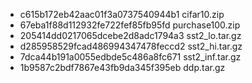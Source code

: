 
- c615b172eb42aac01f3a0737540944b1  cifar10.zip
- 67eba1f88d112932fe722fef85fb95fd  purchase100.zip
- 205414dd0217065dcebe2d8adc1794a3  sst2_lo.tar.gz
- d285958529fcad486994347478feccd2  sst2_hi.tar.gz
- 7dca44b191a0055edbde5c486a8fc671  sst2_inf.tar.gz
- 1b9587c2bdf7867e43fb9da345f395eb  ddp.tar.gz